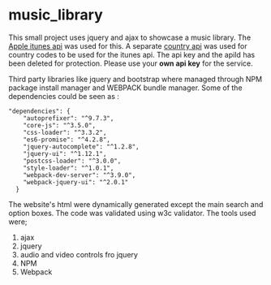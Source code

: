 ﻿# music_library
This small project uses jquery and ajax to showcase a music library. The [Apple itunes api](https://affiliate.itunes.apple.com/resources/documentation/itunes-store-web-service-search-api/) was used for this. A separate [country api](https://developer.tuxx.co.uk/api-overview/country-iso) was used for country codes to be used for the itunes api. The api key and the apiId has been deleted for protection. Please use your **own api key** for the service.

Third party libraries like jquery and bootstrap where managed through NPM package install manager and WEBPACK bundle manager. Some of the dependencies could be seen as :
```
"dependencies": {
    "autoprefixer": "^9.7.3",
    "core-js": "^3.5.0",
    "css-loader": "^3.3.2",
    "es6-promise": "^4.2.8",
    "jquery-autocomplete": "^1.2.8",
    "jquery-ui": "^1.12.1",
    "postcss-loader": "^3.0.0",
    "style-loader": "^1.0.1",
    "webpack-dev-server": "^3.9.0",
    "webpack-jquery-ui": "^2.0.1"
  }
  ```
  
  The website's html were dynamically generated except the main search and option boxes. The code was validated using w3c validator. The tools used were;
  1. ajax
  2. jquery
  3. audio and video controls fro jquery
  4. NPM
  5. Webpack
